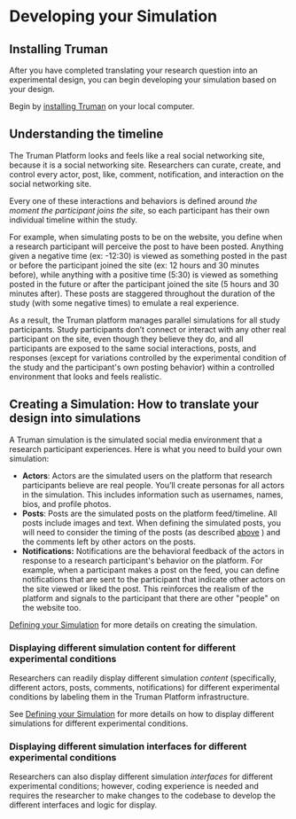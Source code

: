 # Developing your Simulation

## Installing Truman

After you have completed translating your research question into an experimental design, you can begin developing your simulation based on your design.

Begin by [installing Truman](/docs/setting-up-truman/installing-truman/index.md) on your local computer.

## Understanding the timeline

The Truman Platform looks and feels like a real social networking site, because it is a social networking site. Researchers can curate, create, and control every actor, post, like, comment, notification, and interaction on the social networking site.

Every one of these interactions and behaviors is defined around _the moment the participant joins the site_, so each participant has their own individual timeline within the study.

For example, when simulating posts to be on the website, you define when a research participant will perceive the post to have been posted. Anything given a negative time (ex: -12:30) is viewed as something posted in the past or before the participant joined the site (ex: 12 hours and 30 minutes before), while anything with a positive time (5:30) is viewed as something posted in the future or after the participant joined the site (5 hours and 30 minutes after). These posts are staggered throughout the duration of the study (with some negative times) to emulate a real experience.

As a result, the Truman platform manages parallel simulations for all study participants. Study participants don’t connect or interact with any other real participant on the site, even though they believe they do, and all participants are exposed to the same social interactions, posts, and responses (except for variations controlled by the experimental condition of the study and the participant's own posting behavior) within a controlled environment that looks and feels realistic.

## Creating a Simulation: How to translate your design into simulations

A Truman simulation is the simulated social media environment that a research participant experiences.
Here is what you need to build your own simulation:

- **Actors**: Actors are the simulated users on the platform that research participants believe are real people. You’ll create personas for all actors in the simulation. This includes information such as usernames, names, bios, and profile photos.
- **Posts**: Posts are the simulated posts on the platform feed/timeline. All posts include images and text. When defining the simulated posts, you will need to consider the timing of the posts (as described [above](#understanding-the-timeline)
  ) and the comments left by other actors on the posts.
- **Notifications:** Notifications are the behavioral feedback of the actors in response to a research participant's behavior on the platform. For example, when a participant makes a post on the feed, you can define notifications that are sent to the participant that indicate other actors on the site viewed or liked the post. This reinforces the realism of the platform and signals to the participant that there are other "people" on the website too.

[Defining your Simulation](/docs/setting-up-truman/defining-your-simulation/index.md) for more details on creating the simulation.

### Displaying different simulation content for different experimental conditions

Researchers can readily display different simulation _content_ (specifically, different actors, posts, comments, notifications) for different experimental conditions by labeling them in the Truman Platform infrastructure.

See [Defining your Simulation](/docs/setting-up-truman/defining-your-simulation/index.md) for more details on how to display different simulations for different experimental conditions.

### Displaying different simulation interfaces for different experimental conditions

Researchers can also display different simulation _interfaces_ for different experimental conditions; however, coding experience is needed and requires the researcher to make changes to the codebase to develop the different interfaces and logic for display.
